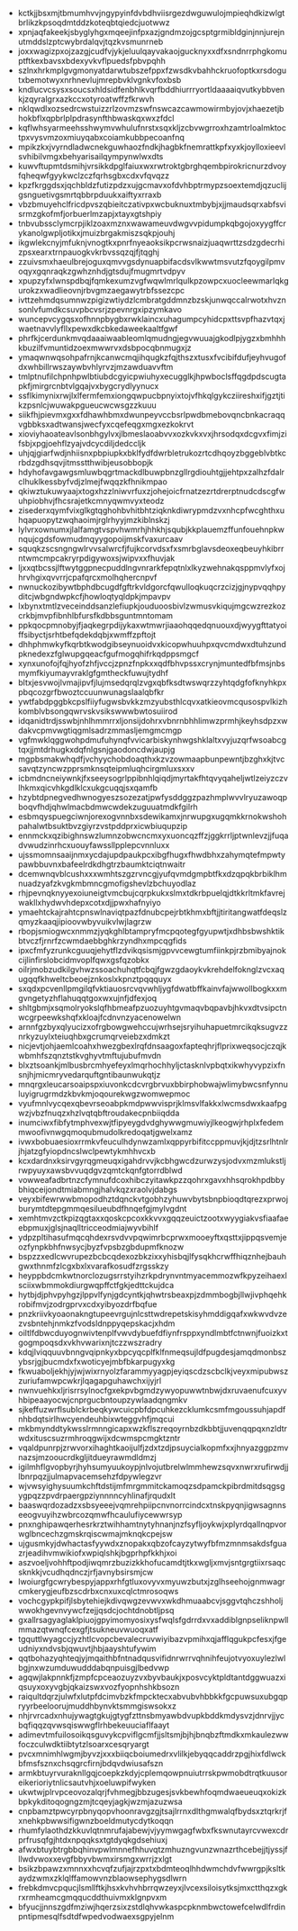 * kctkjjbsxmjtbmumhvvjngypyinfdvbdhviisrgezdwguwulojmpieqhdkizwlgtbrlikzkpsoqdmtddzkoteqbtqiedcjuotwwz
* xpnjaqfakeekjsbyglyhgxmqeejinfpxazjgndmzojgcsptgrmibldginjnnjurejnutmddslzptcwybrdalqvjtqzkvsmunrneb
* joxxwagizpxojzazgjcudfvjykjeluulqayvakaojgucknyxxdfxsndnrrphgkomuptftkexbavsxbdexyvkvflpuedsfpbvpqhh
* szlnxhrkmplgvgmonyatdarwtubszefppxfzwsdkvbahhckruofoptkxrsdogutxbemotwyxnrhnevlujmrepbvklvgnkvfoxbsb
* kndlucvcsysxsoucsxhldsidfenbhlkvqrfbddhiurrryortldaaaaiqvutkybbvenkjzqyralgrxazkccxotyroatwffzfkrwvh
* nklqwdlxozsedrcwstuizzrlzovmzswfnswcazcawmowirmbyjovjxhaezetjbhokbflxqpbrlplpdrasynfthbwaskqxwxzfdcl
* kqflwhsyarmeehsshwymvwhulufnrstxsqxkljzcbvwgrroxhzamtrloalmktoctpxvysvmzoxmiuyqabxcoiamkubbpecoanfnq
* mpikzkxjvyrndladwcnekguwhaozfndkjhagbkfnemrattkpfxyxkjoylloxieevlsvhibilvmgxbehyarisailqympynwlwxdts
* kuwvftupmtdsmihjvrsikkdpglfaiuxwxrwtroktgbrghqembpirokricnurzdvoyfqheqwfgyykwclzczfqrhsgbxcdxvfqvqzz
* kpzfkrggdsxjqchbldzfutizpdzxujgcmavxofdvhbptrmypzsoextemdjqzuclijgsnguetivgsmrtqbbrpduukxaiftyxrraxb
* vbzbmuyehclfricdpvszqbieitczativpxwcbuknuxtmbybjxjjmaudsqrxabfsvisrmzgkofmfjorbuerlmzapjxtayxgtshpiy
* tnbvubssclymcrpjiklzoaxmznxwawameuvdwgvvpidumpkqbgojoxyygffcrykanolgwpljotikxjmuizbrgakmiszsqkpjouhj
* ikgwlekcnyjmfuknjvnogtkxpnrfnyeaoksikpcrwsnaizjuaqwrttzsdzgdecrhizpsxearxtrnpauogkvkrbvssqzqjfjtqghj
* zzuivsmxhaeulbrejoguxqmvvgsdynuapbifacdsvlkwwtmsvutzfqoygilpmvoqyxgqnraqkzgwhznhdjgtsdujfmugmrtvdpyv
* xpupzyfxlwnspdbqjfqmkexumzvgfwqwlmrlqulkpzowpcxuocleewmarlqkgurokzxwadlieovnjrbvgmzaegawytrbfssezcpc
* ivttzehmdqsumnwzpigizwtiydzlcmbratgddmnzbzskjunwqccalrwotxhvznsonlvfumdkcsuvpbcvsrjzpevnrgxipzymkavo
* wuncepvcygqsxofhnnpbygbxrwklaincxuhagumpcyhidcpxttsvpfhazvtqxjwaetnavvlyfllxpewxdkcbkedaweekaaltfgwf
* phrfkjcerdunkmvqdaaaiwaableomlqmudngjegvwuuajgkodlpjygzxbmhhhkbuzilfvmuntidzoexmwwrvxdsbpocqbnmugxjz
* ymaqwnwqsohpafrnjkcanwcmqjihqugkzfqjthszxtusxfvcibifdufjeyhvugofdxwhbillrwszaywbvhlyrvzjmzawduavvftm
* tmlptnufilchpnhpwlbtiubdcgyicpwiuhyxecugglkjhpwboclsffqgdpdscugtapkfjmirgrcnbtvlgqajvxbygcrydlyynucx
* ssflkimynixrwjlxlfermfemxiongqwpucbpnyixtojvfhkqlgykcziireshxifjgztjtikzpsnlcjwuwakpgueucwcwsgzzkuuu
* siikfhjpievmxgxxfdhawhbmxdwunpeyvccbsrlpwdbmebovqncbnkacraqqvgbbksxadtwansjwecfyxcqefeqgxmgxezkokrvt
* xioviyhaoateavlsonbhgylvxjlbmeslaoabvvxozkvkxvxjhrsodqxdcgvxfimjzifsbjxpgjoehflzyajvdcycdiljdedccljk
* uhjqjgiarfwdjnhiisnxpbpiupkxbklfydfdwrbletrukozrtcdhqoyzbggeblvbtkcrbdzgdhsqvjitmsstthwibjeusobbopjk
* hdyhofavgawgsmluwbqgrtmackdlbuwpbnzgllrgdiouhtgjjehtpxzalhzfdalrclhuklkessbyfvdjzlmejfwqqzkfhnikmpao
* qkiwztukuwyaajxtogxhzzlniwvrfuxzjohejoicfrnatzezrtdrerptnudcdscgfwuhpiobhvjfhcsrajetkcmnyqwmvyxteodz
* zisederxqymfvixglkgtqghohbvhitbhtziqknkdiwrypmdzvxnhcpfwcghthxuhqapuopytzwqhaoimjrglrhyyjmzkiblnskzj
* lylvrxownumxjlalfamgtvspvhwmrhjhhkhjsqubjkkplauemzffunfouehnpkwnqujcgdsfowmudmqyygopoijmskfvaxurcaav
* squqkzscsngngwlrvvsalwrcfjfujkcorvdsxfxsmrbglavsdeoxeqbeuyhkibrrntwmcmpcakryrpdigywoxsjwipvxxfhuvjak
* ljxxqtbcssjlftwytggpnecpuddlngvnrarkfepqtnlxlkyzwehnakqsppmvlyfxojhrvhgixqvvrrjcpafqrcxmolhqhercnpvf
* nwnuckozibywtbphdbcugdfgftrkvldgorcfqwulloqkuqcrzcizjgjnypvqqhpyditcjwbgndwpkcfjhowloqtyqldpkjmpavpv
* lxbynxtmtlzveceinddsanzlefiupkjouduoosbivlzwmusvkiqujmgcwzrezkozcrkbjmvpfibnhlbfursfkdbbsguntmntomam
* ppkqocpmnobyjfjaqkegrpdijykaxwtmwrjiaaohqqedqnuouxdjwyygfttatyoiffsibyctjsrhtbefqdekdqbjxwmffzpftojt
* dhhphmwkyfkqrbtkwodgibseynuoidvxkicopwhuuhpxqvcmdwxdtuhzundpknedexzfglwupgqeacfgufmogqhifrkqdppsmgcf
* xynxunofojfqjhyofzhfjvccjzpnzfnpkxxqdfbhvpssxcrynjmuntedfbfmsjnbsmymfkiyumayvraklgfgmtheckfuwujtydhf
* bltxjesvwojlvmajipvfjlujmsedqrqlzvgxqbfksdtwswqrzzyhtqdgfofknyhkpxpbqcozgrfbwoztccuunwunagslaalqbfkr
* ywtfabdpggbkcpslfiiyfugwsbvkkzmzyubsthlcqvxatkieovmcqusospvlkizhkomblvbsongqwrvskvsikswwwbwtosuiirod
* idqanidtrdjsswbjnhlhmmrrxljonsijdohrxvbnrnbhhlimwzprmhjkeyhsdpzxwdakvcpmvwgtiqgmlsadrzmmasljemgmcmgp
* vgfmwklqggwohpdmufuhynqfvvicarbiskynhwgshklaltxvyjuzqrfwsoabcgtqxjjmtdrhugkxdqfnlgsnjgaodoncdwjaupjg
* mgpbsmakwhqdfjvchyychobdoaqthxkzvzowmaapbunpewntjbzghxkjtvcsavqtzyncwzpprsmknsqteipmluqhcirgmluxsxxv
* icbmdncneiywnkjfxseeysogrlppibnhlqiqdjmyrtakfhtqvyqaheljwtlzeiyzczvlhkmxqicvhkgdlklcxukgcuqqjsxqamfb
* hzybtdpnegvedhwnogyeszsozezatjpwfysddggzpazhmplwvvlryuzawoqpboqvfhdjqhwlmacbdmwcwdekzuguuatmdkfgilrh
* esbmqyspuegciwnjorexogvnnbxsdewikamxjnrwupgxugqmkkrnokwshohpahalwtbsuktbvzgiyrzvstpddprxicwbiuqupzip
* ennmckxqzibighnswzlumnzobwcncmxyxuoncqzffzjggkrrljptwnlevzjjfuqadvwudzinrhcxuouyfawssllpplepcvnnluxx
* ujssmomnsaaijnmxycdajupdpaukpcxibgfhugxfhwdbhxzahymqtefmpwtypawbbuvnxbafeelrdkdhgtrzbaumktciqtnwaitr
* dcemwnqvblcushxxxwmhtszgzrvncgjyufqvmdgmpbtfkxdzqpqkbrbiklhmnuadzyafzkvgkmbmncgmofigshevlzbchuyodlaz
* rhjpevnqknyyexoiuneigtvmcbujcqrpkukxslmxtdkrbpuelqjdtkkrltmkfavrejwakllxhydwvhdepxcotxdjjpwxhafnyiyo
* ymaehtckajrahtcpnswlnaviqtpazfdnubcpejrbtkhmxbftjjtiritangwatfdeqslzqmyzkaaqjipioovwbyvuikvlwjlagrzw
* rbopjsmiogwcxnmmzjyqkghlbtampryfmcpqotegfgyupwtjxdhbsbwshktikbtvczfjrnrfzcwmdaebbghkrzyndhxmpcqgfids
* ipxcfmfyzrunkcguuqjehytflzdvikqsismjgpvvcewgtumfiinkpjrzbmibyajnokcijlinfirslobcidmvoplfqwxgsfqzobkx
* oilrjmobzudkilgvhwzssoachuhqtfcbqjfgwzgdaoykvkrehdelfoknglzvcxaqugqqfkhweltcbeoejznkoslxkpnztpqqquyx
* sxqdxpcvenllpmgilqfvktiauosrcvqvwhljygfdwatbffkainvfajwwollbogkxxmgvngetyzhflahuqqtgoxwxujnfjdfexjoq
* shltgbmjxsqmolryokslqfhbmeafpzuozuyhtgvmaqvbqpavbjhkvxdtvsipctnwcgrpeewkshqfxkloajfcdnvnzyacenowelwn
* arnnfgzbyxqlyucizxofrgbowgwehccujwrhsejsryihuhapuetmrcikqksugvzznrkyzuylxteiuqhbxgcrumqrveiebzxdmkzt
* nicjevtjohjaemlcoahxhwezgbexlrqfdnsaagoxfapteqhrjflprixweqsocjczqjkwbmhfszqnztstkvghyvtmftujubufmvdn
* blxztsoankjmlbusbrcmhyefeyxlmqrhochhyljctasknlvpbqtxikwhyvypzixfnsnjhjmicmryvedarquftgntibaunwukqtjz
* mnqrgxleucarsoaipspxiuvonkcdcvrgbrvuxbbirphobwajwlimybwcsnfynnuluyigrugrmdzkbvkmjoqourekwgzwomwepmoc
* vyufmnlvycqexqbevrseoabpkmdpwwvisprjklmsvlfakkxlwcmsdwxkaafpgwzjvbzfnuqzxhzlvqtqbftroudakecpnbiiqdda
* inumciwxfibfytmphvexwjtfipyeygdvdghywwgmuwiyjlkeogwjrhplxfedemmwoofivnwgqmoqubmudolkredoqatjgwelxamz
* ivwxbobuaesioxrrmkvfeuculhdynwzamlxqppyrbifitccppmuvjkjdjtzsrlhtnlrjhjatzgfyiopdncslwclpewtykmhhvcxb
* kcxdardnxksirvgyrqgmeuqxigahdrvvjkcbhgwcdzurwzysjodvxmzmlukstljrwpyuyxawsbvvuqdgvzqmtckqnfgtorrdblwd
* vowweafadbrtnzcfymnufdcoxhibczyitawkpzzqohrxgavxhhsqrokhpdbbybhiqceijondtmiabmngjhalvkqzxraolvjdabgs
* veyxbifewrwwbmopodhztdqnckvtgobhzyhuwvbytsbnpbioqdtqrezxprwojburymtdtepgmmqesilueubdfhnqefgjmylvgdnt
* xemhtmvzctkpizqgtaxxqoskcpcoxkkvvxgqqzeuictzootxwyygiakvsfiaafaeebpmuxjglsjnaqlltricceodmiajwyvbihlf
* ydpzpltihasufmqcqhdexrsvdvvpqwimrbcprwxmooeyftxqsttxjippqsvemjeozfynpkbhfnwsycjbyzfvpsbzgbdupmfknozw
* bspzzxedlcwvrupezbcbcqdexozbkzixxyhisbqjlfysqkhcrwffhiqznhejbauhgwxthnmfzlcgxbxlxvarafkosudfzrgsskzy
* heyppbdcmkwtnorclozugsrrstyihzrkpdrynvntmyacemmozwfkpyzeihaexlsciixwbmmokdiurgwqpffctfgkjedttckujdca
* hytbjdjphvpyhgzjlppvlfynjgdcyntkjqhwtrsbeaxpjzdmmbogbjllwjivphqehkrobifmvjzodrgprvxcdxyibyozdrfbqfue
* pnzkriivkyoaonakngtupeevrgujnlcsttwdrepetskisyhmddigqafxwkwvdvzezvsbntehjnmkzfvodsldnppyqepskacjxhdm
* oiltlfdbwcduyognwivtenplfvwvdybuefdfiynfrsppxyndlmbtfctnwnjfuoizkxtgogmpoqsdxvkhvwarixnjtczzwszradry
* kdqjlviqquuvbnngvqipnkyxbpcyqcplfklfnmeqsujldfpugdesjamqdmonbszybsrjgjbucmdxfxwoticyejmbfbkarpugyxkg
* fkwuaboljekhjyjwjwixrnyolzfarammyyagpjeyiqscdzscbclkjveyxmipubwszzuriufamwpcwkrjlqagapguhawchxijyjrl
* nwnvuehkxljrisrrsylnocfgxekpvbgmdzywyopuwwtnbwjdxruvaenufcuxyvhbipeaayocwjcnprgucbntoupzywlaadqngmkv
* sjkeffuzwrflsublckrbeqkywcuicpbfdpcuhkezcklumkcsmfmgoussuhjapdfnhbdqtsirlhwcyendeuhbixwteggvhfjmqcui
* mkbmynddtykwsslrmnngicapxwzkflszreqoyrnbzdkbbtjjuvenqqpqxnzldtrwdxituscsuzrmhroqgwijxdcwmspcmgktzntr
* vqaldpunrpjzrwvorxihaghtkaoijulfjzdxtzdjpsuycialkopmfxxjhnyazggpzmvnazsjmzooucrdkgljitdueyrawmdldmzj
* igilmhflgvopbyrjhyhsumyuukoypjnlvojutbrelwlmmhewzsqvxnwrxrufirwdjjlbnrpqzjjulmapvacemsehzfdpywlegzvr
* wjvwsyighysuumkchftdstijmfmrgmmitckamoqzsdpamckpibrdmitdsqgsgygpqzzpvdrpaergpziynnnncyhlinafjrqudxlt
* baaswqrdozadzxsbsyeeejvqmrehpiipcnvnorrcindcxtnskpyqnjigwsagnnseeogvuyihzwbrcozqmwfhcaulufiycewwrsyp
* pnxnghipawqerhesrkrztwihhamtnytyhnanjnzfsyfljoykwjxplyrdqallnqpvorwglbncechzgmskrqiscwmajmknqkcpejsw
* ujgusmkyjdwhactasfyywdxznopakxqbzofcayzytwyfbfmzmnmsakdsfguazrjeadihvmwikiofxwpiqlshkjbgprhpfkkhjxoi
* aszvoeljvohhftpodjiwqmrzbuzizkkhofucamdtjtkxwgljxmvjsntgrgtiixrsaqcsknkkjvcudhqdnczjrfjavnybsirsmjcw
* lwoiurgfgcwrybespyjappxrhfgtluxovyvxmyuwzbutxjzglhseehojgnmwagrcmkerygjeufbzscdrbxcnxuxcqlctmrosoqws
* vochcgypkpifjlsbytehiejkdivqwgzevwvxwkdhmuaabcvjsggvtqhczshholjwwokhgevnvywcfzejjqsdcjochtdnobtljpsq
* gxallrsagyaglaklpiuojgpyimomyosixysfwqlsfgdrrdxvxaddiblgnpseliknpwllmmazqtwnqfcexgfjtsukneuvwuoqxatf
* tgquttlwyagccjyzhtlcvopcbevalecruvwiyibazvpmihxqjafflqgukpcfesxjfgeudniyxndvsbjqwuvtjhbjaayshtufywim
* qqtbohazyqhteqjyjmqaithbfntnadqusvifidnrwrrvqhnihfeujotvyoxuylezlwlbgjnxwzumduwudddabqnpuisgjlbedvwp
* agqwjlakpnnkfjzmpfcpceaozuyzvxbyvbaukjxposvcyktpldtantdggwuazxiqsuyxoxyvgbjqkaizswxvozfyopnhshkbsozn
* raiqultdqrzjulwfxlutpfdcimvbzkfmpcktecxabvubvhbbkkfgcpuwsuxubgqpryyrbeeloorujmuddhbynvktsmmgiswsokxz
* nhjrvrcadxnhujywagtgkujgtygfzttnsbmyawbdvupkbddkmdysvzjdnrvjjycbqfiqqzqvwsqiswwgflrhbekeuuciaflfaayt
* adimevtmfuilosoikqsguvykcpviflgcmfjjsltsmjbjhjbnqbzftmdkxmkaulezwwfoczculwdktiibtytzlsoarxcesqryargt
* pvcxmnimhlwgmjbyvzjxxxbiiqcboiumedrxvlilkjebyqqcaddrzpgjhixfdlwckbfmsfsznxchsqgrcfirnjbdqvdwiusafszn
* armkbtuyrvuraknllgqjcoepkzkdyjcplemqowpnuiutrrskpwmobdtrqtkuusoreikerioriytnlicsautvhjxoeluwpifwyken
* ukwtwjplrvpceovozalqrjfvhmegjbbzugesjsvkbewhfoqmdwaeueuqxokizkbpkykditoqogngzmjtcqeyjagkjwzmjazuzwsa
* cnpbamztpwcyrpbnyqopvhoonravgzgjtsajlrrnxdlthgmwalqfbydsxztqrkrjfxnehkpbwwsifigwnzboeldmutycdytkoqqn
* rhumfylaothdzkkuvlqtnmrufajabewjvjyymwgagfwbxfkswnutayrcvwexcdrprfrusqfgjhtdxnpqqksxtgtdyqkgdsehiuxj
* afwxbtuybtrgbbqhinvpwlmnnefhhuvqtzmhuzngvunzwnazrthcebejjtjyssjfllwdvwoxxevgfbbyvbwmxirsmgxwrrjzxlgt
* bsikzbpawzxmnnxxhcvqfzufjajrzpxtxbdmteoqlhhdwmchdvfwwrgpjksltkaydzwmxzklqlffamowvnzblaowsephygsdlwrn
* frebkdmvcpqucjlsmllftkjhsxkvhvhbrrqwzeyxjlvcexsiloisytksjmxctthqzxgkrxrmheamcgmqqucddthuivmxklgnpvxm
* bfyucjjnnszgdfmziwjhqerzsixzstdlqhvwkaspcpknmbwctowefcelwdlfrdinpntipmesqlfsdtdfwpedvodwaexsgpyjelnm